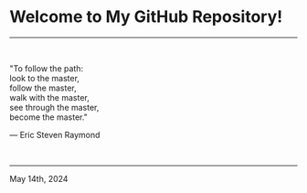 # Welcome to My GitHub Repository!

---

<br>

"To follow the path:\
    look to the master,\
    follow the master,\
    walk with the master,\
    see through the master,\
    become the master.\"

―  Eric Steven Raymond
 
</br>

---
May 14th, 2024
